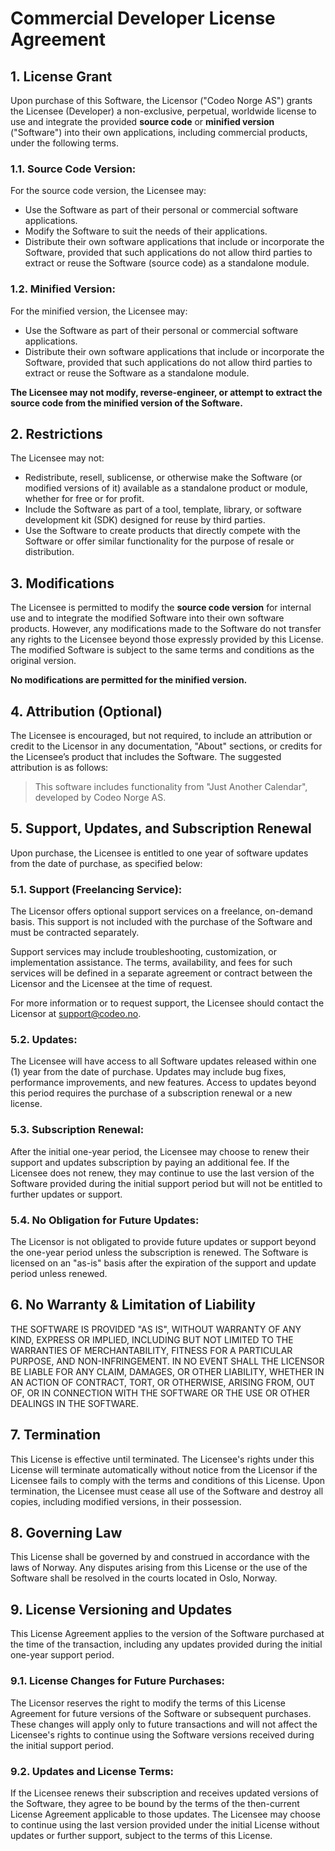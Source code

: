 # Commercial Developer License Agreement
## 1. License Grant
Upon purchase of this Software, the Licensor ("Codeo Norge AS") grants the Licensee (Developer) a non-exclusive, perpetual, worldwide license to use and integrate the provided **source code** or **minified version** ("Software") into their own applications, including commercial products, under the following terms.

### 1.1. Source Code Version:
For the source code version, the Licensee may:

- Use the Software as part of their personal or commercial software applications.
- Modify the Software to suit the needs of their applications.
- Distribute their own software applications that include or incorporate the Software, provided that such applications do not allow third parties to extract or reuse the Software (source code) as a standalone module.

### 1.2. Minified Version:
For the minified version, the Licensee may:

- Use the Software as part of their personal or commercial software applications.
- Distribute their own software applications that include or incorporate the Software, provided that such applications do not allow third parties to extract or reuse the Software as a standalone module.
 
**The Licensee may not modify, reverse-engineer, or attempt to extract the source code from the minified version of the Software.**

## 2. Restrictions
The Licensee may not:

- Redistribute, resell, sublicense, or otherwise make the Software (or modified versions of it) available as a standalone product or module, whether for free or for profit.
- Include the Software as part of a tool, template, library, or software development kit (SDK) designed for reuse by third parties.
- Use the Software to create products that directly compete with the Software or offer similar functionality for the purpose of resale or distribution.

## 3. Modifications
The Licensee is permitted to modify the **source code version** for internal use and to integrate the modified Software into their own software products. However, any modifications made to the Software do not transfer any rights to the Licensee beyond those expressly provided by this License. The modified Software is subject to the same terms and conditions as the original version.

**No modifications are permitted for the minified version.**

## 4. Attribution (Optional)
The Licensee is encouraged, but not required, to include an attribution or credit to the Licensor in any documentation, "About" sections, or credits for the Licensee’s product that includes the Software. The suggested attribution is as follows:

> This software includes functionality from "Just Another Calendar", developed by Codeo Norge AS.

## 5. Support, Updates, and Subscription Renewal
Upon purchase, the Licensee is entitled to one year of software updates from the date of purchase, as specified below:

### 5.1. Support (Freelancing Service):
The Licensor offers optional support services on a freelance, on-demand basis. This support is not included with the purchase of the Software and must be contracted separately.

Support services may include troubleshooting, customization, or implementation assistance. The terms, availability, and fees for such services will be defined in a separate agreement or contract between the Licensor and the Licensee at the time of request.

For more information or to request support, the Licensee should contact the Licensor at support@codeo.no.

### 5.2. Updates:
The Licensee will have access to all Software updates released within one (1) year from the date of purchase. Updates may include bug fixes, performance improvements, and new features. Access to updates beyond this period requires the purchase of a subscription renewal or a new license.

### 5.3. Subscription Renewal:
After the initial one-year period, the Licensee may choose to renew their support and updates subscription by paying an additional fee. If the Licensee does not renew, they may continue to use the last version of the Software provided during the initial support period but will not be entitled to further updates or support.

### 5.4. No Obligation for Future Updates:
The Licensor is not obligated to provide future updates or support beyond the one-year period unless the subscription is renewed. The Software is licensed on an "as-is" basis after the expiration of the support and update period unless renewed.

## 6. No Warranty & Limitation of Liability
THE SOFTWARE IS PROVIDED "AS IS", WITHOUT WARRANTY OF ANY KIND, EXPRESS OR IMPLIED, INCLUDING BUT NOT LIMITED TO THE WARRANTIES OF MERCHANTABILITY, FITNESS FOR A PARTICULAR PURPOSE, AND NON-INFRINGEMENT. IN NO EVENT SHALL THE LICENSOR BE LIABLE FOR ANY CLAIM, DAMAGES, OR OTHER LIABILITY, WHETHER IN AN ACTION OF CONTRACT, TORT, OR OTHERWISE, ARISING FROM, OUT OF, OR IN CONNECTION WITH THE SOFTWARE OR THE USE OR OTHER DEALINGS IN THE SOFTWARE.

## 7. Termination
This License is effective until terminated. The Licensee's rights under this License will terminate automatically without notice from the Licensor if the Licensee fails to comply with the terms and conditions of this License. Upon termination, the Licensee must cease all use of the Software and destroy all copies, including modified versions, in their possession.

## 8. Governing Law
This License shall be governed by and construed in accordance with the laws of Norway. Any disputes arising from this License or the use of the Software shall be resolved in the courts located in Oslo, Norway.

## 9. License Versioning and Updates
This License Agreement applies to the version of the Software purchased at the time of the transaction, including any updates provided during the initial one-year support period.

### 9.1. License Changes for Future Purchases:
The Licensor reserves the right to modify the terms of this License Agreement for future versions of the Software or subsequent purchases. These changes will apply only to future transactions and will not affect the Licensee's rights to continue using the Software versions received during the initial support period.

### 9.2. Updates and License Terms:
If the Licensee renews their subscription and receives updated versions of the Software, they agree to be bound by the terms of the then-current License Agreement applicable to those updates. The Licensee may choose to continue using the last version provided under the initial License without updates or further support, subject to the terms of this License.